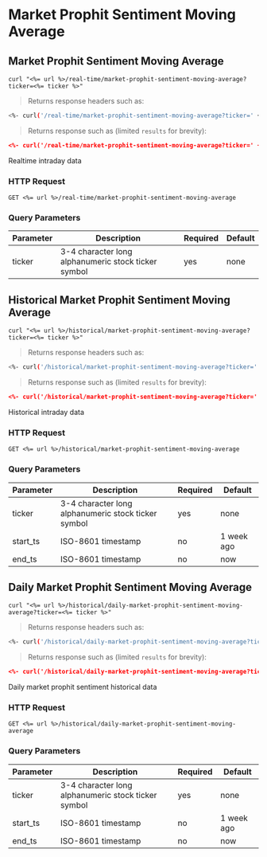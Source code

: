 
# Market Prophit Sentiment Moving Average


## Market Prophit Sentiment Moving Average

```shell
curl "<%= url %>/real-time/market-prophit-sentiment-moving-average?ticker=<%= ticker %>"
```

> Returns response headers such as:

```bash
<%- curl('/real-time/market-prophit-sentiment-moving-average?ticker=' + ticker + ' -s -D- -o/dev/null') %>
```

> Returns response such as (limited `results` for brevity):

```json
<%- curl('/real-time/market-prophit-sentiment-moving-average?ticker=' + ticker) %>
```

Realtime intraday data

### HTTP Request

`GET <%= url %>/real-time/market-prophit-sentiment-moving-average`

### Query Parameters

Parameter | Description | Required | Default
--------- | ----------- | -------- | -------
ticker | 3-4 character long alphanumeric stock ticker symbol | yes | none



## Historical Market Prophit Sentiment Moving Average

```shell
curl "<%= url %>/historical/market-prophit-sentiment-moving-average?ticker=<%= ticker %>"
```

> Returns response headers such as:

```bash
<%- curl('/historical/market-prophit-sentiment-moving-average?ticker=' + ticker + ' -s -D- -o/dev/null') %>
```

> Returns response such as (limited `results` for brevity):

```json
<%- curl('/historical/market-prophit-sentiment-moving-average?ticker=' + ticker) %>
```

Historical intraday data

### HTTP Request

`GET <%= url %>/historical/market-prophit-sentiment-moving-average`

### Query Parameters

Parameter | Description | Required | Default
--------- | ----------- | -------- | -------
ticker | 3-4 character long alphanumeric stock ticker symbol | yes | none
start_ts | ISO-8601 timestamp | no | 1 week ago
end_ts | ISO-8601 timestamp | no | now


## Daily Market Prophit Sentiment Moving Average

```shell
curl "<%= url %>/historical/daily-market-prophit-sentiment-moving-average?ticker=<%= ticker %>"
```

> Returns response headers such as:

```bash
<%- curl('/historical/daily-market-prophit-sentiment-moving-average?ticker=' + ticker + ' -s -D- -o/dev/null') %>
```

> Returns response such as (limited `results` for brevity):

```json
<%- curl('/historical/daily-market-prophit-sentiment-moving-average?ticker=' + ticker) %>
```

Daily market prophit sentiment historical data

### HTTP Request

`GET <%= url %>/historical/daily-market-prophit-sentiment-moving-average`

### Query Parameters

Parameter | Description | Required | Default
--------- | ----------- | -------- | -------
ticker | 3-4 character long alphanumeric stock ticker symbol | yes | none
start_ts | ISO-8601 timestamp | no | 1 week ago
end_ts | ISO-8601 timestamp | no | now
